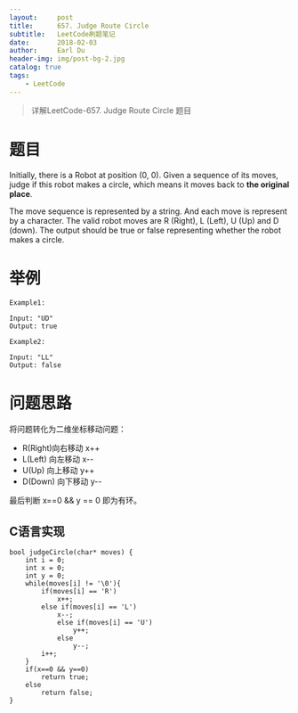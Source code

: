 ```yaml
---
layout:     post
title:      657. Judge Route Circle
subtitle:   LeetCode刷题笔记
date:       2018-02-03
author:     Earl Du
header-img: img/post-bg-2.jpg
catalog: true
tags:
    - LeetCode
---
```


>详解LeetCode-657. Judge Route Circle 题目


# 题目 #

Initially, there is a Robot at position (0, 0). Given a sequence of its moves, judge if this robot makes a circle, which means it moves back to **the original place**.

The move sequence is represented by a string. And each move is represent by a character. The valid robot moves are R (Right), L (Left), U (Up) and D (down). The output should be true or false representing whether the robot makes a circle.

# 举例 #

	Example1:
	
	Input: "UD"
	Output: true

	Example2:

	Input: "LL"
	Output: false

# 问题思路 #

将问题转化为二维坐标移动问题：

- R(Right)向右移动 x++
- L(Left) 向左移动 x--
- U(Up)   向上移动 y++
- D(Down) 向下移动 y--

最后判断 x==0 && y == 0 即为有环。

## C语言实现 ##

	bool judgeCircle(char* moves) {
	    int i = 0;
	    int x = 0;
	    int y = 0;
	    while(moves[i] != '\0'){
	        if(moves[i] == 'R')
	            x++;
	        else if(moves[i] == 'L')
	            x--;
	            else if(moves[i] == 'U')
	                y++;
	            else
	                y--;
	        i++;
	    }
	    if(x==0 && y==0)
	        return true;
	    else
	        return false;
	}